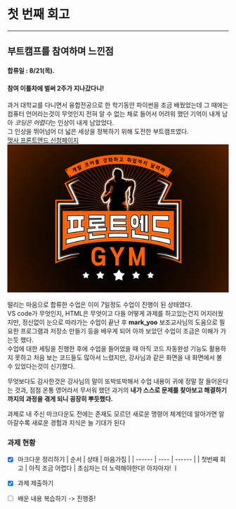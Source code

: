 # 첫 번째 회고
***
## 부트캠프를 참여하며 느낀점
 #### 합류일 : 8/21(목).
 #### 참여 이틀차에 벌써 2주가 지나갔다니!

과거 대학교를 다니면서 융합전공으로 한 학기동안 파이썬을 조금 배웠었는데 그 때에는 컴퓨터 언어라는것이 무엇인지 전혀 알 수 없는 채로 들어서 어려워 했던 기억이 내게 남아 *코딩은 어렵다*는 인상이 내게 남았었다.<br>그 인상을 뛰어넘어 더 넓은 세상을 정복하기 위해 도전한 부트캠프였다.<br>
 [멋사 프론트엔드 신청페이지](https://bootcamp.likelion.net/school/kdt-frontend-15th)  
 ![멋쟁이 사자처럼 프론트엔드 로고](/src/assets/profiles/thumbnail_3_2_FEB_15th.webp)

떨리는 마음으로 합류한 수업은 이미 7일정도 수업이 진행이 된 상태였다.  
VS code가 무엇인지, HTML은 무엇이고 다들 어떻게 과제를 하고있는건지 어지러웠지만, 정신없이 눈으로 따라가는 수업이 끝난 후 **mark_yoo** 보조교사님의 도움으로 필요한 프로그램과 저장소 만들기 등을 배우게 되어 아까 보았던 수업이 조금은 이해가 가는듯 했다.  
수업에 대한 세팅을 진행한 후에 수업을 들어었을 때 아직 코드 자동완성 기능도 활용하지 못하고 처음 보는 코드들도 많아서 느렸지만, 강사님과 같은 화면을 내 화면에서 볼 수 있었다는것이 신기했다.<br>

무엇보다도 감사한것은  강사님의 말이 또박또박해서 수업 내용이 귀에 정말 잘 들어온다는 것과, 점점 온통 영어라서 무서워 했던 과거의 **내가 스스로 문제를 찾아보고 해결하기까지의 과정을 겪게 되니 굉장히 뿌듯했다.**

과제로 내 주신 마크다운도 전에는 존재도 모르던 새로운 명령어 체계인데 알아가면 알아갈수록 <!--기존에 배운것과 혼동할 경우가 많겠지만--> 새로운 경험과 지식은 늘 기대가 된다

 ### 과제 현황
   - [x] 마크다운 정리하기
      | 순서       | 상태           | 마음가짐                         |
      | ------    | ----           | ------                         |
      | 첫번째 회고 | 아직 조금 어렵다 | 초심자는 더 노력해야한다! 아자아자! ㅣ
   - [x] 과제 제출하기
   - [ ] 배운 내용 복습하기 -> 진행중!

